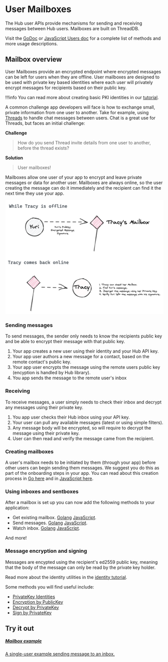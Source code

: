 # User Mailboxes

The Hub user APIs provide mechanisms for sending and receiving messages between Hub users. Mailboxes are built on ThreadDB.

Visit the [GoDoc](https://pkg.go.dev/github.com/textileio/textile/mail/local?tab=doc) or [JavaScript Users doc](https://textileio.github.io/js-textile/docs/hub.users) for a complete list of methods and more usage descriptions.

## Mailbox overview

User Mailboxes provide an encrypted endpoint where encrypted messages can be left for users when they are offline. User mailboxes are designed to be used with private key based identities where each user will privately encrypt messages for recipients based on their public key.

!!!info
    You can read more about creating basic PKI identities in our [tutorial](./../tutorials/hub/pki-identities.md).

A common challenge app developers will face is how to exchange small, private information from one user to another. Take for example, using [Threads](../threads/index.md) to handle chat messages between users. Chat is a great use for Threads, but faces an initial challenge:

**Challenge**

> How do you send Thread invite details from one user to another, before the thread exists?

**Solution**

> User mailboxes!

Mailboxes allow one user of your app to encrypt and leave private messages or data for another user. Mailboxes are always online, so the user creating the message can do it immediately and the recipient can find it the next time they use your app.

![](../images/users/mailbox.png)

### Sending messages

To send messages, the sender only needs to know the recipients public key and be able to encrypt their message with that public key. 

1. Your app creates a new user using their identity and your Hub API key.
2. Your app user authors a new message for a contact, based on the remote contact's public key.
3. Your app user encrypts the message using the remote users public key (encyption is handled by Hub library).
4. You app sends the message to the remote user's inbox

### Receiving

To receive messages, a user simply needs to check their inbox and decrypt any messages using their private key.

1. You app user checks their Hub inbox using your API key.
2. Your user can pull any available messages (latest or using simple filters).
3. Any message body will be encrypted, so will require to decrypt the message using their private key.
4. User can then read and verify the message came from the recipient.

### Creating mailboxes

A user's mailbox needs to be initiated by them (through your app) before other users can begin sending them messages. We suggest you do this as part of the onboarding steps in your app. You can read about this creation process in [Go here](https://github.com/textileio/textile#creating-a-mailbox) and in [JavaScript here](https://textileio.github.io/js-textile/docs/hub.users).

### Using inboxes and sentboxes

After a mailbox is set up you can now add the following methods to your application:

* Get existing mailbox. [Golang](https://github.com/textileio/textile#getting-an-existing-mailbox) [JavaScript](https://textileio.github.io/js-textile/docs/hub.users.getmailboxid).
* Send messages. [Golang](https://github.com/textileio/textile#sending-a-message) [JavaScript](https://textileio.github.io/js-textile/docs/hub.users.sendmessage).
* Watch inbox. [Golang](https://github.com/textileio/textile#watching-for-new-messages) [JavaScript](https://textileio.github.io/js-textile/docs/hub.users.watchinbox).

And more!

### Message encryption and signing

Messages are encypted using the recipient's ed2559 public key, meaning that the body of the message can only be read by the private key holder. 

Read more about the identity utilities in the [identity tutorial](../tutorials/hub/pki-identities.md).

Some methods you will find useful include:

* [PrivateKey Identities](https://textileio.github.io/js-textile/docs/hub.privatekey)
* [Encryption by PublicKey](https://textileio.github.io/js-textile/docs/hub.publickey.encrypt)
* [Decrypt by PrivateKey](https://textileio.github.io/js-textile/docs/hub.privatekey.decrypt)
* [Sign by PrivateKey](https://textileio.github.io/js-textile/docs/hub.privatekey.sign)

## Try it out

<div class="txtl-options half">
  <a href="https://github.com/textileio/js-examples/tree/master/user-mailbox-setup" class="box" target="_blank">
    <h5>Mailbox example</h5>
    <p>A single-user example sending message to an inbox.</p>
  </a>
</div>
